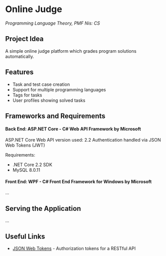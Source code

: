 # Online Judge
*Programming Language Theory, PMF Nis: CS*

## Project Idea
A simple online judge platform which grades program solutions automatically.

## Features
- Task and test case creation
- Support for multiple programming languages
- Tags for tasks
- User profiles showing solved tasks

## Frameworks and Requirements
#### Back End: ASP.NET Core - C# Web API Framework by Microsoft
ASP.NET Core Web API version used: 2.2
Authentication handled via JSON Web Tokens (JWT)

Requirements:

* .NET Core 2.2 SDK
* MySQL 8.0.11

#### Front End: WPF - C# Front End Framework for Windows by Microsoft
...

## Serving the Application
...

## Useful Links
* [JSON Web Tokens](https://jwt.io/) - Authorization tokens for a RESTful API
